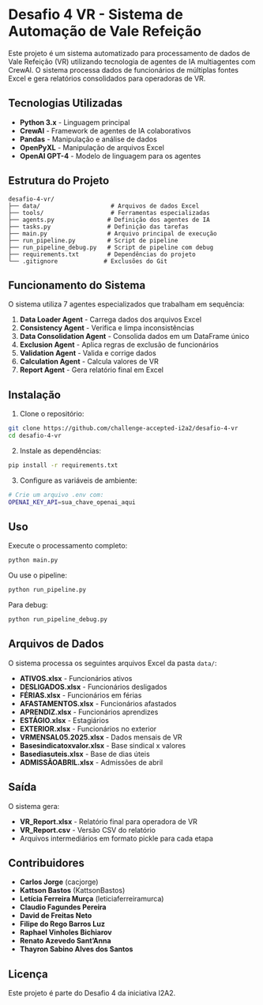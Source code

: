 # Desafio 4 VR - Sistema de Automação de Vale Refeição

Este projeto é um sistema automatizado para processamento de dados de Vale Refeição (VR) utilizando tecnologia de agentes de IA multiagentes com CrewAI. O sistema processa dados de funcionários de múltiplas fontes Excel e gera relatórios consolidados para operadoras de VR.

## Tecnologias Utilizadas

- **Python 3.x** - Linguagem principal
- **CrewAI** - Framework de agentes de IA colaborativos
- **Pandas** - Manipulação e análise de dados
- **OpenPyXL** - Manipulação de arquivos Excel
- **OpenAI GPT-4** - Modelo de linguagem para os agentes

## Estrutura do Projeto

```
desafio-4-vr/
├── data/                    # Arquivos de dados Excel
├── tools/                   # Ferramentas especializadas
├── agents.py               # Definição dos agentes de IA
├── tasks.py                # Definição das tarefas
├── main.py                 # Arquivo principal de execução
├── run_pipeline.py         # Script de pipeline
├── run_pipeline_debug.py   # Script de pipeline com debug
├── requirements.txt        # Dependências do projeto
└── .gitignore             # Exclusões do Git
```

## Funcionamento do Sistema

O sistema utiliza 7 agentes especializados que trabalham em sequência:

1. **Data Loader Agent** - Carrega dados dos arquivos Excel
2. **Consistency Agent** - Verifica e limpa inconsistências
3. **Data Consolidation Agent** - Consolida dados em um DataFrame único
4. **Exclusion Agent** - Aplica regras de exclusão de funcionários
5. **Validation Agent** - Valida e corrige dados
6. **Calculation Agent** - Calcula valores de VR
7. **Report Agent** - Gera relatório final em Excel

## Instalação

1. Clone o repositório:
```bash
git clone https://github.com/challenge-accepted-i2a2/desafio-4-vr
cd desafio-4-vr
```

2. Instale as dependências:
```bash
pip install -r requirements.txt
```

3. Configure as variáveis de ambiente:
```bash
# Crie um arquivo .env com:
OPENAI_KEY_API=sua_chave_openai_aqui
```

## Uso

Execute o processamento completo:
```bash
python main.py
```

Ou use o pipeline:
```bash
python run_pipeline.py
```

Para debug:
```bash
python run_pipeline_debug.py
```

## Arquivos de Dados

O sistema processa os seguintes arquivos Excel da pasta `data/`:
- **ATIVOS.xlsx** - Funcionários ativos
- **DESLIGADOS.xlsx** - Funcionários desligados
- **FÉRIAS.xlsx** - Funcionários em férias
- **AFASTAMENTOS.xlsx** - Funcionários afastados
- **APRENDIZ.xlsx** - Funcionários aprendizes
- **ESTÁGIO.xlsx** - Estagiários
- **EXTERIOR.xlsx** - Funcionários no exterior
- **VRMENSAL05.2025.xlsx** - Dados mensais de VR
- **Basesindicatoxvalor.xlsx** - Base sindical x valores
- **Basediasuteis.xlsx** - Base de dias úteis
- **ADMISSÃOABRIL.xlsx** - Admissões de abril

## Saída

O sistema gera:
- **VR_Report.xlsx** - Relatório final para operadora de VR
- **VR_Report.csv** - Versão CSV do relatório
- Arquivos intermediários em formato pickle para cada etapa

## Contribuidores

- **Carlos Jorge** (cacjorge)
- **Kattson Bastos** (KattsonBastos)
- **Letícia Ferreira Murça** (leticiaferreiramurca)
- **Claudio Fagundes Pereira**
- **David de Freitas Neto**
- **Filipe do Rego Barros Luz**
- **Raphael Vinholes Bichiarov**
- **Renato Azevedo Sant’Anna**
- **Thayron Sabino Alves dos Santos**

## Licença

Este projeto é parte do Desafio 4 da iniciativa I2A2.